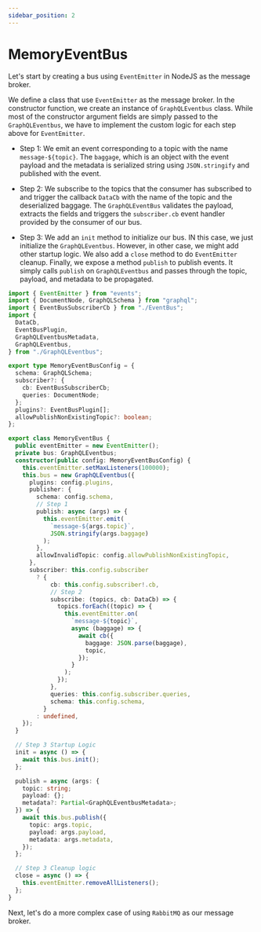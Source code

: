 ```yaml
---
sidebar_position: 2
---
```


# MemoryEventBus

Let's start by creating a bus using `EventEmitter` in NodeJS as the message broker.

We define a class that use `EventEmitter` as the message broker. In the constructor function, we create an instance of `GraphQLEventbus` class. While most of the constructor argument fields are simply passed to the `GraphQLEventbus`, we have to implement the custom logic for each step above for `EventEmitter`.

- Step 1: We emit an event corresponding to a topic with the name `message-${topic}`. The `baggage`, which is an object with the event payload and the metadata is serialized string using `JSON.stringify` and published with the event.

- Step 2: We subscribe to the topics that the consumer has subscribed to and trigger the callback `DataCb` with the name of the topic and the deserialized baggage. The `GraphQLEventBus` validates the payload, extracts the fields and triggers the `subscriber.cb` event handler provided by the consumer of our bus.

- Step 3: We add an `init` method to initialize our bus. IN this case, we just initialize the `GraphQLEventbus`. However, in other case, we might add other startup logic. We also add a `close` method to do `EventEmitter` cleanup. Finally, we expose a method `publish` to publish events. It simply calls `publish` on `GraphQLEventbus` and passes through the topic, payload, and metadata to be propagated.

```typescript
import { EventEmitter } from "events";
import { DocumentNode, GraphQLSchema } from "graphql";
import { EventBusSubscriberCb } from "./EventBus";
import {
  DataCb,
  EventBusPlugin,
  GraphQLEventbusMetadata,
  GraphQLEventbus,
} from "./GraphQLEventbus";

export type MemoryEventBusConfig = {
  schema: GraphQLSchema;
  subscriber?: {
    cb: EventBusSubscriberCb;
    queries: DocumentNode;
  };
  plugins?: EventBusPlugin[];
  allowPublishNonExistingTopic?: boolean;
};

export class MemoryEventBus {
  public eventEmitter = new EventEmitter();
  private bus: GraphQLEventbus;
  constructor(public config: MemoryEventBusConfig) {
    this.eventEmitter.setMaxListeners(100000);
    this.bus = new GraphQLEventbus({
      plugins: config.plugins,
      publisher: {
        schema: config.schema,
        // Step 1
        publish: async (args) => {
          this.eventEmitter.emit(
            `message-${args.topic}`,
            JSON.stringify(args.baggage)
          );
        },
        allowInvalidTopic: config.allowPublishNonExistingTopic,
      },
      subscriber: this.config.subscriber
        ? {
            cb: this.config.subscriber!.cb,
            // Step 2
            subscribe: (topics, cb: DataCb) => {
              topics.forEach((topic) => {
                this.eventEmitter.on(
                  `message-${topic}`,
                  async (baggage) => {
                    await cb({
                      baggage: JSON.parse(baggage),
                      topic,
                    });
                  }
                );
              });
            },
            queries: this.config.subscriber.queries,
            schema: this.config.schema,
          }
        : undefined,
    });
  }

  // Step 3 Startup Logic
  init = async () => {
    await this.bus.init();
  };

  publish = async (args: {
    topic: string;
    payload: {};
    metadata?: Partial<GraphQLEventbusMetadata>;
  }) => {
    await this.bus.publish({
      topic: args.topic,
      payload: args.payload,
      metadata: args.metadata,
    });
  };

  // Step 3 Cleanup logic
  close = async () => {
    this.eventEmitter.removeAllListeners();
  };
}
```

Next, let's do a more complex case of using `RabbitMQ` as our message broker.

